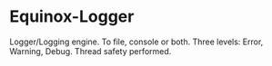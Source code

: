 # Equinox-Logger
Logger/Logging engine. To file, console or both. Three levels: Error, Warning, Debug. Thread safety performed. 
